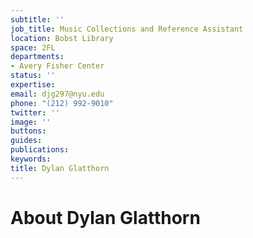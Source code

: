 ```yaml
---
subtitle: ''
job_title: Music Collections and Reference Assistant
location: Bobst Library
space: 2FL
departments:
- Avery Fisher Center
status: ''
expertise: 
email: djg297@nyu.edu
phone: "(212) 992-9010"
twitter: ''
image: ''
buttons: 
guides: 
publications: 
keywords: 
title: Dylan Glatthorn
---
```


# About Dylan Glatthorn